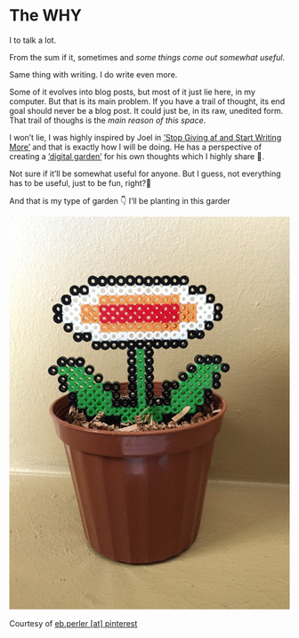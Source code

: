 # The WHY

I to talk a lot.

From the sum if it, sometimes and *some things come out somewhat useful*.

Same thing with writing. I do write even more.

Some of it evolves into blog posts, but most of it just lie here, in my computer. But that is its main problem. If you have a trail of thought, its end goal should never be a blog post. It could just be, in its raw, unedited form. That trail of thoughs is the *main reason of this space*.

I won&rsquo;t lie, I was highly inspired by Joel in [&rsquo;Stop Giving af and Start Writing More&rsquo;](https://joelhooks.com/on-writing-more) and that is exactly how I will be doing. He has a perspective of creating a [&rsquo;digital garden&rsquo;](https://joelhooks.com/digital-garden) for his own thoughts which I highly share 🌻.

Not sure if it&rsquo;ll be somewhat useful for anyone. But I guess, not everything has to be useful, just to be fun, right?🤔

And that is my type of garden 👇 I&rsquo;ll be planting in this garder

![img](imgs/flower.jpg)

Courtesy of [eb.perler [at] pinterest](https://www.pinterest.com/pin/364510163568720151/)
